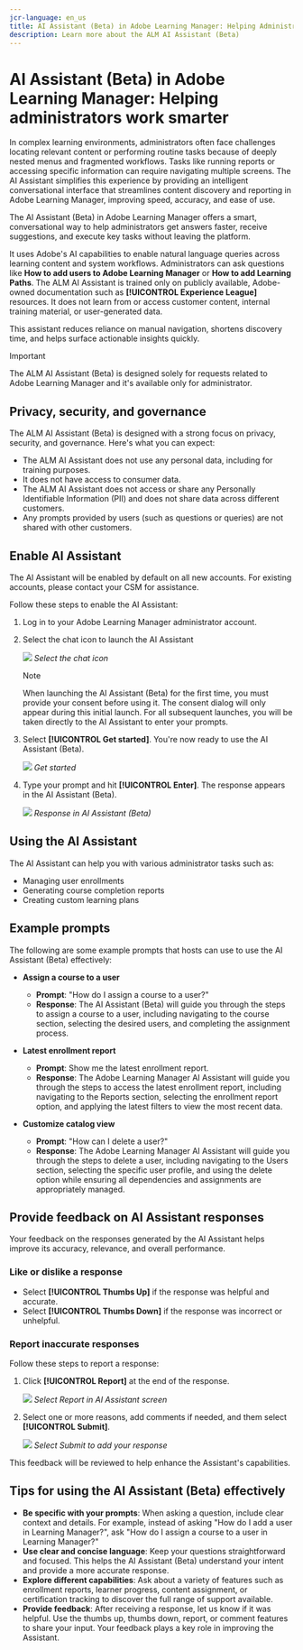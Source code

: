 ```yaml
---
jcr-language: en_us
title: AI Assistant (Beta) in Adobe Learning Manager: Helping Administrators work smarter
description: Learn more about the ALM AI Assistant (Beta)
---
```


# AI Assistant (Beta) in Adobe Learning Manager: Helping administrators work smarter

In complex learning environments, administrators often face challenges locating relevant content or performing routine tasks because of deeply nested menus and fragmented workflows. Tasks like running reports or accessing specific information can require navigating multiple screens. The AI Assistant simplifies this experience by providing an intelligent conversational interface that streamlines content discovery and reporting in Adobe Learning Manager, improving speed, accuracy, and ease of use.

The AI Assistant (Beta) in Adobe Learning Manager offers a smart, conversational way to help administrators get answers faster, receive suggestions, and execute key tasks without leaving the platform. 

It uses Adobe's AI capabilities to enable natural language queries across learning content and system workflows.  Administrators can ask questions like **How to add users to Adobe Learning Manager** or **How to add Learning Paths**. The ALM AI Assistant is trained only on publicly available, Adobe-owned documentation such as **[!UICONTROL Experience League]** resources. It does not learn from or access customer content, internal training material, or user-generated data.

This assistant reduces reliance on manual navigation, shortens discovery time, and helps surface actionable insights quickly.

<!--## Key benefits

* Perform common administrator tasks faster with conversational guidance.
* Get instant answers without browsing through extensive menus.
* Gain real-time insights and step-by-step guidance for administrative workflows.-->


>[!IMPORTANT]
>
>The ALM AI Assistant (Beta) is designed solely for requests related to Adobe Learning Manager and it's available only for administrator.

## Privacy, security, and governance

The ALM AI Assistant (Beta) is designed with a strong focus on privacy, security, and governance. Here's what you can expect:

* The ALM AI Assistant does not use any personal data, including for training purposes.
* It does not have access to consumer data.
* The ALM AI Assistant does not access or share any Personally Identifiable Information (PII) and does not share data across different customers.
* Any prompts provided by users (such as questions or queries) are not shared with other customers.

## Enable AI Assistant 

The AI Assistant will be enabled by default on all new accounts. For existing accounts, please contact your CSM for assistance.

Follow these steps to enable the AI Assistant:

1. Log in to your Adobe Learning Manager administrator account.
2. Select the chat icon to launch the AI Assistant
 
   ![](assets/alm-ai-assistant.png)
   _Select the chat icon_

   >[!NOTE]
   >
   >When launching the AI Assistant (Beta) for the first time, you must provide your consent before using it. The consent dialog will only appear during this initial launch. For all subsequent launches, you will be taken directly to the AI Assistant to enter your prompts.
   
3. Select **[!UICONTROL Get started]**. You're now ready to use the AI Assistant (Beta).
 
   ![](assets/get-started-ai.jpg)
   _Get started_
4. Type your prompt and hit **[!UICONTROL Enter]**. The response appears in the AI Assistant (Beta).

   ![](assets/enter-a-prompt.png)
  _Response in AI Assistant (Beta)_
 
## Using the AI Assistant

The AI Assistant can help you with various administrator tasks such as:

* Managing user enrollments
* Generating course completion reports
* Creating custom learning plans

## Example prompts

The following are some example prompts that hosts can use to use the AI Assistant (Beta) effectively:

* **Assign a course to a user**
   * **Prompt**: "How do I assign a course to a user?"
   * **Response**: The AI Assistant (Beta) will guide you through the steps to assign a course to a user, including navigating to the course section, selecting the desired users, and completing the assignment process.

* **Latest enrollment report**
   * **Prompt**: Show me the latest enrollment report.
   * **Response**: The Adobe Learning Manager AI Assistant will guide you through the steps to access the latest enrollment report, including navigating to the Reports section, selecting the enrollment report option, and applying the latest filters to view the most recent data.

* **Customize catalog view**
   * **Prompt**: "How can I delete a user?"
   * **Response**: The Adobe Learning Manager AI Assistant will guide you through the steps to delete a user, including navigating to the Users section, selecting the specific user profile, and using the delete option while ensuring all dependencies and assignments are appropriately managed.

## Provide feedback on AI Assistant responses

Your feedback on the responses generated by the AI Assistant helps improve its accuracy, relevance, and overall performance.

### Like or dislike a response

* Select **[!UICONTROL Thumbs Up]** if the response was helpful and accurate.
* Select **[!UICONTROL Thumbs Down]** if the response was incorrect or unhelpful.

### Report inaccurate responses

Follow these steps to report a response:

1. Click **[!UICONTROL Report]** at the end of the response.
   
   ![](assets/report-response.png)
   _Select Report in AI Assistant screen_

2. Select one or more reasons, add comments if needed, and them select **[!UICONTROL Submit]**.

   ![](assets/select-submit.png)
   _Select Submit to add your response_

This feedback will be reviewed to help enhance the Assistant's capabilities.

## Tips for using the AI Assistant (Beta) effectively

* **Be specific with your prompts**: When asking a question, include clear context and details. For example, instead of asking "How do I add a user in Learning Manager?", ask "How do I assign a course to a user in Learning Manager?"
* **Use clear and concise language**: Keep your questions straightforward and focused. This helps the AI Assistant (Beta) understand your intent and provide a more accurate response.
* **Explore different capabilities**: Ask about a variety of features such as enrollment reports, learner progress, content assignment, or certification tracking to discover the full range of support available.
* **Provide feedback**: After receiving a response, let us know if it was helpful. Use the thumbs up, thumbs down, report, or comment features to share your input. Your feedback plays a key role in improving the Assistant.
